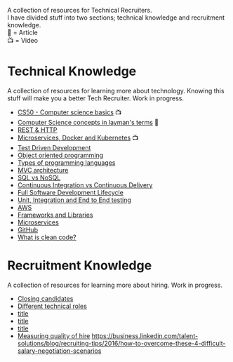 A collection of resources for Technical Recruiters.  
I have divided stuff into two sections; technical knowledge and recruitment knowledge.  
📖 = Article  
📺 = Video

# Technical Knowledge
A collection of resources for learning more about technology. Knowing this stuff will make you a better Tech Recruiter. Work in progress.
* [CS50 - Computer science basics](https://www.youtube.com/playlist?list=PLWKjhJtqVAbmGw5fN5BQlwuug-8bDmabi) 📺
* [Computer Science concepts in layman's terms](http://carlcheo.com/compsci) 📖
* [REST & HTTP](https://www.youtube.com/watch?v=Q-BpqyOT3a8)
* [Microservices, Docker and Kubernetes](https://www.youtube.com/watch?v=1xo-0gCVhTU) 📺
* [Test Driven Development](https://developer.ibm.com/devpractices/software-development/articles/5-steps-of-test-driven-development/)
* [Object oriented programming](https://www.freecodecamp.org/news/object-oriented-programming-concepts-21bb035f7260/)
* [Types of programming languages](https://www.freecodecamp.org/news/programming-mental-models-47ccc65eb334/)
* [MVC architecture](https://www.freecodecamp.org/news/model-view-architecture/)
* [SQL vs NoSQL](https://www.guru99.com/sql-vs-nosql.html)
* [Continuous Integration vs Continuous Delivery](https://devops.com/continuous-integration-vs-continuous-delivery-theres-important-difference/)
* [Full Software Development Lifecycle](https://www.youtube.com/watch?v=9PgZCJNzY9M)
* [Unit, Integration and End to End testing](https://www.youtube.com/watch?v=r9HdJ8P6GQI)
* [AWS](https://medium.com/faun/explain-aws-to-a-6-year-old-7be561c9fe0b)
* [Frameworks and Libraries](https://www.freecodecamp.org/news/the-difference-between-a-framework-and-a-library-bd133054023f/)
* [Microservices](https://www.guru99.com/microservices-vs-soa.html)
* [GitHub](https://medium.com/ft-product-technology/a-guide-to-github-and-deployment-for-non-developers-7811dcf508bb)
* [What is clean code?](https://github.com/denizozger/clean-code)

# Recruitment Knowledge
A collection of resources for learning more about hiring. Work in progress.
* [Closing candidates](https://www.heavybit.com/library/video/debugging-recruiting/)
* [Different technical roles](https://www.youtube.com/playlist?list=PLBO5a-UXskebFGZBfoQevlZinLPdjwJay)
* [title](link)
* [title](link)
* [title](link)
* [Measuring quality of hire](https://www.youtube.com/watch?v=J9892g0h1nA)
https://business.linkedin.com/talent-solutions/blog/recruiting-tips/2016/how-to-overcome-these-4-difficult-salary-negotiation-scenarios



